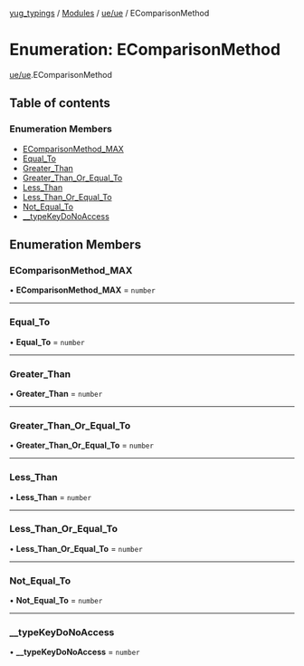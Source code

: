 [yug_typings](../README.md) / [Modules](../modules.md) / [ue/ue](../modules/ue_ue.md) / EComparisonMethod

# Enumeration: EComparisonMethod

[ue/ue](../modules/ue_ue.md).EComparisonMethod

## Table of contents

### Enumeration Members

- [EComparisonMethod\_MAX](ue_ue.EComparisonMethod.md#ecomparisonmethod_max)
- [Equal\_To](ue_ue.EComparisonMethod.md#equal_to)
- [Greater\_Than](ue_ue.EComparisonMethod.md#greater_than)
- [Greater\_Than\_Or\_Equal\_To](ue_ue.EComparisonMethod.md#greater_than_or_equal_to)
- [Less\_Than](ue_ue.EComparisonMethod.md#less_than)
- [Less\_Than\_Or\_Equal\_To](ue_ue.EComparisonMethod.md#less_than_or_equal_to)
- [Not\_Equal\_To](ue_ue.EComparisonMethod.md#not_equal_to)
- [\_\_typeKeyDoNoAccess](ue_ue.EComparisonMethod.md#__typekeydonoaccess)

## Enumeration Members

### EComparisonMethod\_MAX

• **EComparisonMethod\_MAX** = `number`

___

### Equal\_To

• **Equal\_To** = `number`

___

### Greater\_Than

• **Greater\_Than** = `number`

___

### Greater\_Than\_Or\_Equal\_To

• **Greater\_Than\_Or\_Equal\_To** = `number`

___

### Less\_Than

• **Less\_Than** = `number`

___

### Less\_Than\_Or\_Equal\_To

• **Less\_Than\_Or\_Equal\_To** = `number`

___

### Not\_Equal\_To

• **Not\_Equal\_To** = `number`

___

### \_\_typeKeyDoNoAccess

• **\_\_typeKeyDoNoAccess** = `number`
